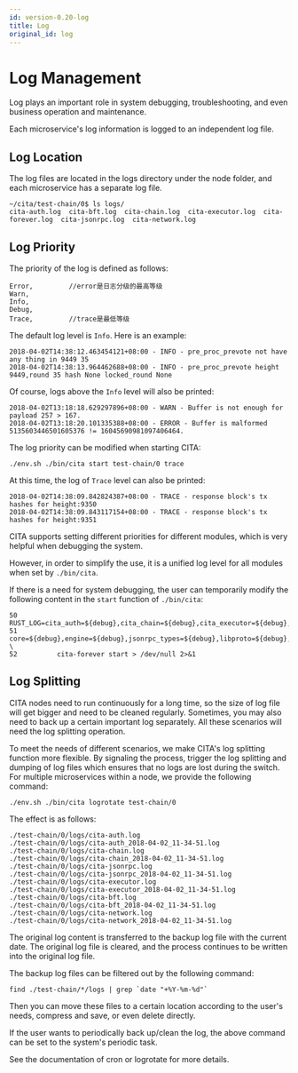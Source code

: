 ```yaml
---
id: version-0.20-log
title: Log
original_id: log
---
```


# Log Management

Log plays an important role in system debugging, troubleshooting, and even business operation and maintenance.

Each microservice's log information is logged to an independent log file.

## Log Location

The log files are located in the logs directory under the node folder, and each microservice has a separate log file.

```
~/cita/test-chain/0$ ls logs/
cita-auth.log  cita-bft.log  cita-chain.log  cita-executor.log  cita-forever.log  cita-jsonrpc.log  cita-network.log
```

## Log Priority

The priority of the log is defined as follows:

```
Error,         //error是日志分级的最高等级
Warn,
Info,
Debug,
Trace,         //trace是最低等级
```

The default log level is `Info`. Here is an example:

```
2018-04-02T14:38:12.463454121+08:00 - INFO - pre_proc_prevote not have any thing in 9449 35
2018-04-02T14:38:13.964462688+08:00 - INFO - pre_proc_prevote height 9449,round 35 hash None locked_round None
```

Of course, logs above the `Info` level will also be printed:

```
2018-04-02T13:18:18.629297896+08:00 - WARN - Buffer is not enough for payload 257 > 167.
2018-04-02T13:18:20.101335388+08:00 - ERROR - Buffer is malformed 5135603446501605376 != 16045690981097406464.
```

The log priority can be modified when starting CITA:

```
./env.sh ./bin/cita start test-chain/0 trace
```

At this time, the log of `Trace` level can also be printed:

```
2018-04-02T14:38:09.842824387+08:00 - TRACE - response block's tx hashes for height:9350
2018-04-02T14:38:09.843117154+08:00 - TRACE - response block's tx hashes for height:9351
```

CITA supports setting different priorities for different modules, which is very helpful when debugging the system.

However, in order to simplify the use, it is a unified log level for all modules when set by `./bin/cita`.

If there is a need for system debugging, the user can temporarily modify the following content in the `start` function of `./bin/cita`:

```
50          RUST_LOG=cita_auth=${debug},cita_chain=${debug},cita_executor=${debug},cita_jsonrpc=${debug},cita_network=${debug},cita_bft=${debug},\
51  core=${debug},engine=${debug},jsonrpc_types=${debug},libproto=${debug},proof=${debug},txpool=${debug} \
52          cita-forever start > /dev/null 2>&1
```

## Log Splitting

CITA nodes need to run continuously for a long time, so the size of log file will get bigger and need to be cleaned regularly. Sometimes, you may also need to back up a certain important log separately. All these scenarios will need the log splitting operation.

To meet the needs of different scenarios, we make CITA's log splitting function more flexible. By signaling the process, trigger the log splitting and dumping of log files which ensures that no logs are lost during the switch. For multiple microservices within a node, we provide the following command:

```
./env.sh ./bin/cita logrotate test-chain/0
```

The effect is as follows:

```
./test-chain/0/logs/cita-auth.log
./test-chain/0/logs/cita-auth_2018-04-02_11-34-51.log
./test-chain/0/logs/cita-chain.log
./test-chain/0/logs/cita-chain_2018-04-02_11-34-51.log
./test-chain/0/logs/cita-jsonrpc.log
./test-chain/0/logs/cita-jsonrpc_2018-04-02_11-34-51.log
./test-chain/0/logs/cita-executor.log
./test-chain/0/logs/cita-executor_2018-04-02_11-34-51.log
./test-chain/0/logs/cita-bft.log
./test-chain/0/logs/cita-bft_2018-04-02_11-34-51.log
./test-chain/0/logs/cita-network.log
./test-chain/0/logs/cita-network_2018-04-02_11-34-51.log
```

The original log content is transferred to the backup log file with the current date. The original log file is cleared, and the process continues to be written into the original log file.

The backup log files can be filtered out by the following command:

```
find ./test-chain/*/logs | grep `date "+%Y-%m-%d"`
```

Then you can move these files to a certain location according to the user's needs, compress and save, or even delete directly.

If the user wants to periodically back up/clean the log, the above command can be set to the system's periodic task.

See the documentation of cron or logrotate for more details.
